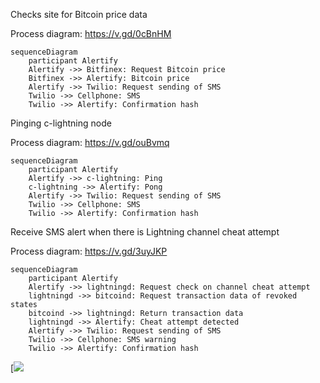 Checks site for Bitcoin price data

Process diagram: https://v.gd/0cBnHM

```mermaid
sequenceDiagram
    participant Alertify
    Alertify ->> Bitfinex: Request Bitcoin price
    Bitfinex ->> Alertify: Bitcoin price
    Alertify ->> Twilio: Request sending of SMS
    Twilio ->> Cellphone: SMS
    Twilio ->> Alertify: Confirmation hash
```

Pinging c-lightning node

Process diagram: https://v.gd/ouBvmq

```mermaid
sequenceDiagram
    participant Alertify
    Alertify ->> c-lightning: Ping
    c-lightning ->> Alertify: Pong
    Alertify ->> Twilio: Request sending of SMS
    Twilio ->> Cellphone: SMS
    Twilio ->> Alertify: Confirmation hash
```

Receive SMS alert when there is Lightning channel cheat attempt

Process diagram: https://v.gd/3uyJKP

```mermaid
sequenceDiagram
    participant Alertify
    Alertify ->> lightningd: Request check on channel cheat attempt
    lightningd ->> bitcoind: Request transaction data of revoked states
    bitcoind ->> lightningd: Return transaction data
    lightningd ->> Alertify: Cheat attempt detected
    Alertify ->> Twilio: Request sending of SMS
    Twilio ->> Cellphone: SMS warning
    Twilio ->> Alertify: Confirmation hash
 ```

[![](https://mermaid.ink/img/eyJjb2RlIjoic2VxdWVuY2VEaWFncmFtXG4gICAgcGFydGljaXBhbnQgQWxlcnRpZnlcbiAgICBBbGVydGlmeSAtPj4gbGlnaHRuaW5nZDogUmVxdWVzdCBjaGVjayBvbiBjaGFubmVsIGNoZWF0IGF0dGVtcHRcbiAgICBsaWdodG5pbmdkIC0-PiBiaXRjb2luZDogUmVxdWVzdCB0cmFuc2FjdGlvbiBkYXRhIG9mIHJldm9rZWQgc3RhdGVzXG4gICAgYml0Y29pbmQgLT4-IGxpZ2h0bmluZ2Q6IFJldHVybiB0cmFuc2FjdGlvbiBkYXRhXG4gICAgbGlnaHRuaW5nZCAtPj4gQWxlcnRpZnk6IENoZWF0IGF0dGVtcHQgZGV0ZWN0ZWRcbiAgICBBbGVydGlmeSAtPj4gVHdpbGlvOiBSZXF1ZXN0IHNlbmRpbmcgb2YgU01TXG4gICAgVHdpbGlvIC0-PiBDZWxscGhvbmU6IFNNUyB3YXJuaW5nXG4gICAgVHdpbGlvIC0-PiBBbGVydGlmeTogQ29uZmlybWF0aW9uIGhhc2giLCJtZXJtYWlkIjp7InRoZW1lIjoiZGVmYXVsdCJ9LCJ1cGRhdGVFZGl0b3IiOnRydWUsImF1dG9TeW5jIjp0cnVlLCJ1cGRhdGVEaWFncmFtIjp0cnVlfQ)
